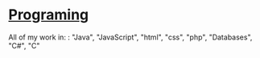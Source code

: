 # [Programing](https://stackoverflow.com/)
All of my work in: : "Java", "JavaScript", "html", "css", "php", "Databases", "C#", "C"
